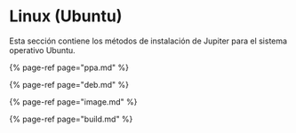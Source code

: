 # Linux \(Ubuntu\)

Esta sección contiene los métodos de instalación de Jupiter para el sistema operativo Ubuntu.

{% page-ref page="ppa.md" %}

{% page-ref page="deb.md" %}

{% page-ref page="image.md" %}

{% page-ref page="build.md" %}



